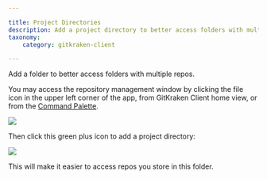 ```yaml
---

title: Project Directories
description: Add a project directory to better access folders with multiple repos.
taxonomy:
    category: gitkraken-client

---
```


 Add a folder to better access folders with multiple repos.

 You may access the repository management window by clicking the file icon in the upper left corner of the app, from GitKraken Client home view, or from the [Command Palette](/start-here/command-palette).
 
 <img src="/wp-content/uploads/open.png" srcset="/wp-content/uploads/open@2x.png" class="img-bordered img-responsive center">

 Then click this green plus icon to add a project directory:

<img src="/wp-content/uploads/project-groups.png" srcset="/wp-content/uploads/project-groups@2x.png" class="img-bordered img-responsive center">

This will make it easier to access repos you store in this folder.
